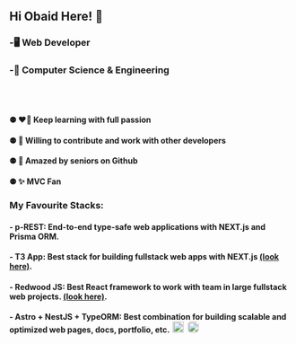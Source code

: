 ## Hi Obaid Here! 👋

### -🖥️ Web Developer
### -🏫 Computer Science & Engineering
<br><br/>
#### ⚉ ❤️‍🔥 Keep learning with full passion
#### ⚉ 🚀 Willing to contribute and work with other developers
#### ⚉ 🤩 Amazed by seniors on Github
#### ⚉ ✨ MVC Fan


### My Favourite Stacks:
#### - p-REST: End-to-end type-safe web applications with NEXT.js and Prisma ORM.
#### - T3 App: Best stack for building fullstack web apps with NEXT.js [(look here)](https://create.t3.gg/).
#### - Redwood JS: Best React framework to work with team in large fullstack web projects. [(look here)](https://redwoodjs.com/).
#### - Astro + NestJS + TypeORM: Best combination for building scalable and optimized web pages, docs, portfolio, etc. [<img width="20px" height="20px" alt="nestjs-logo" src="https://d33wubrfki0l68.cloudfront.net/e937e774cbbe23635999615ad5d7732decad182a/26072/logo-small.ede75a6b.svg" style="margin-inline: 2px;" />](https://nestjs.com/) [<img width="20px" height="20px" alt="astro-logo" src="https://astro.build/assets/press/logomark-light.svg" style="background-color: #ffffff30; margin-inline: 2px; border-radius: 5px;" />](https://astro.build/)
